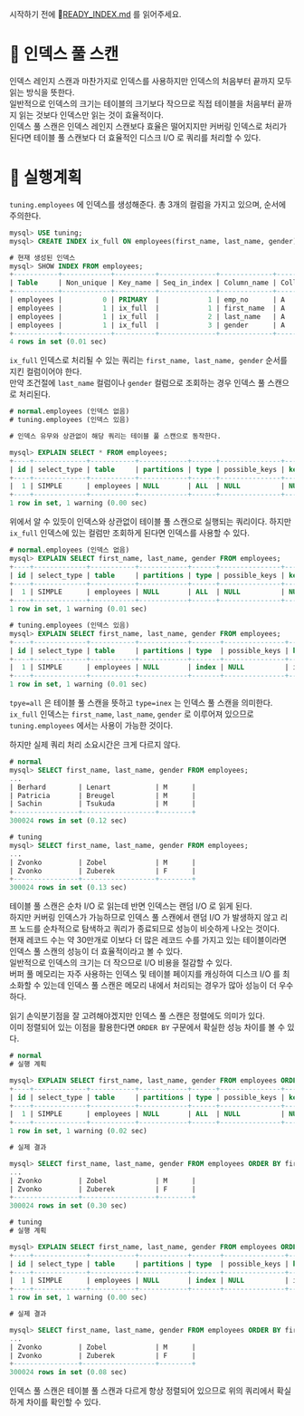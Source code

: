 시작하기 전에 🔗[READY_INDEX.md](../0.common/0.readme/READY_INDEX.md) 를 읽어주세요.  

# 🎯 인덱스 풀 스캔

인덱스 레인지 스캔과 마찬가지로 인덱스를 사용하지만 인덱스의 처음부터 끝까지 모두 읽는 방식을 뜻한다.  
일반적으로 인덱스의 크기는 테이블의 크기보다 작으므로 직접 테이블을 처음부터 끝까지 읽는 것보다 인덱스만 읽는 것이 효율적이다.  
인덱스 풀 스캔은 인덱스 레인지 스캔보다 효율은 떨어지지만 커버링 인덱스로 처리가 된다면 테이블 풀 스캔보다 더 효율적인 디스크 I/O 로 쿼리를 처리할 수 있다.  

# 🎯 실행계획  

`tuning.employees` 에 인덱스를 생성해준다. 총 3개의 컬럼을 가지고 있으며, 순서에 주의한다.  

```sql
mysql> USE tuning;
mysql> CREATE INDEX ix_full ON employees(first_name, last_name, gender);
```

```sql
# 현재 생성된 인덱스 
mysql> SHOW INDEX FROM employees;
+-----------+------------+----------+--------------+-------------+-----------+-------------+----------+--------+------+------------+---------+---------------+---------+------------+
| Table     | Non_unique | Key_name | Seq_in_index | Column_name | Collation | Cardinality | Sub_part | Packed | Null | Index_type | Comment | Index_comment | Visible | Expression |
+-----------+------------+----------+--------------+-------------+-----------+-------------+----------+--------+------+------------+---------+---------------+---------+------------+
| employees |          0 | PRIMARY  |            1 | emp_no      | A         |      299512 |     NULL |   NULL |      | BTREE      |         |               | YES     | NULL       |
| employees |          1 | ix_full  |            1 | first_name  | A         |        1314 |     NULL |   NULL |      | BTREE      |         |               | YES     | NULL       |
| employees |          1 | ix_full  |            2 | last_name   | A         |      276618 |     NULL |   NULL |      | BTREE      |         |               | YES     | NULL       |
| employees |          1 | ix_full  |            3 | gender      | A         |      289357 |     NULL |   NULL |      | BTREE      |         |               | YES     | NULL       |
+-----------+------------+----------+--------------+-------------+-----------+-------------+----------+--------+------+------------+---------+---------------+---------+------------+
4 rows in set (0.01 sec)
```

`ix_full` 인덱스로 처리될 수 있는 쿼리는 `first_name, last_name, gender` 순서를 지킨 컬럼이어야 한다.  
만약 조건절에 `last_name` 컬럼이나 `gender` 컬럼으로 조회하는 경우 인덱스 풀 스캔으로 처리된다.  

```sql
# normal.employees (인덱스 없음)
# tuning.employees (인덱스 있음)

# 인덱스 유무와 상관없이 해당 쿼리는 테이블 풀 스캔으로 동작한다.

mysql> EXPLAIN SELECT * FROM employees;
+----+-------------+-----------+------------+------+---------------+------+---------+------+--------+----------+-------+
| id | select_type | table     | partitions | type | possible_keys | key  | key_len | ref  | rows   | filtered | Extra |
+----+-------------+-----------+------------+------+---------------+------+---------+------+--------+----------+-------+
|  1 | SIMPLE      | employees | NULL       | ALL  | NULL          | NULL | NULL    | NULL | 299069 |   100.00 | NULL  |
+----+-------------+-----------+------------+------+---------------+------+---------+------+--------+----------+-------+
1 row in set, 1 warning (0.00 sec)
```

위에서 알 수 있듯이 인덱스와 상관없이 테이블 풀 스캔으로 실행되는 쿼리이다. 하지만 `ix_full` 인덱스에 있는 컬럼만 조회하게 된다면 인덱스를 사용할 수 있다.  

```sql
# normal.employees (인덱스 없음)
mysql> EXPLAIN SELECT first_name, last_name, gender FROM employees;
+----+-------------+-----------+------------+------+---------------+------+---------+------+--------+----------+-------+
| id | select_type | table     | partitions | type | possible_keys | key  | key_len | ref  | rows   | filtered | Extra |
+----+-------------+-----------+------------+------+---------------+------+---------+------+--------+----------+-------+
|  1 | SIMPLE      | employees | NULL       | ALL  | NULL          | NULL | NULL    | NULL | 299069 |   100.00 | NULL  |
+----+-------------+-----------+------------+------+---------------+------+---------+------+--------+----------+-------+
1 row in set, 1 warning (0.01 sec)
```

```sql
# tuning.employees (인덱스 있음)
mysql> EXPLAIN SELECT first_name, last_name, gender FROM employees;
+----+-------------+-----------+------------+-------+---------------+---------+---------+------+--------+----------+-------------+
| id | select_type | table     | partitions | type  | possible_keys | key     | key_len | ref  | rows   | filtered | Extra       |
+----+-------------+-----------+------------+-------+---------------+---------+---------+------+--------+----------+-------------+
|  1 | SIMPLE      | employees | NULL       | index | NULL          | ix_full | 125     | NULL | 299512 |   100.00 | Using index |
+----+-------------+-----------+------------+-------+---------------+---------+---------+------+--------+----------+-------------+
1 row in set, 1 warning (0.01 sec)
```

`tpye=all` 은 테이블 풀 스캔을 뜻하고 `type=inex` 는 인덱스 풀 스캔을 의미한다.
`ix_full` 인덱스는 `first_name`, `last_name`, `gender` 로 이루어져 있으므로 `tuning.employees` 에서는 사용이 가능한 것이다.  

하지만 실제 쿼리 처리 소요시간은 크게 다르지 않다.  

```sql
# normal
mysql> SELECT first_name, last_name, gender FROM employees;
...
| Berhard        | Lenart           | M      |
| Patricia       | Breugel          | M      |
| Sachin         | Tsukuda          | M      |
+----------------+------------------+--------+
300024 rows in set (0.12 sec)
```

```sql
# tuning
mysql> SELECT first_name, last_name, gender FROM employees;
...
| Zvonko         | Zobel            | M      |
| Zvonko         | Zuberek          | F      |
+----------------+------------------+--------+
300024 rows in set (0.13 sec)
```

테이블 풀 스캔은 순차 I/O 로 읽는데 반면 인덱스는 랜덤 I/O 로 읽게 된다.  
하지만 커버링 인덱스가 가능하므로 인덱스 풀 스캔에서 랜덤 I/O 가 발생하지 않고 리프 노드를 순차적으로 탐색하고 쿼리가 종료되므로 성능이 비슷하게 나오는 것이다.  
현재 레코드 수는 약 30만개로 이보다 더 많은 레코드 수를 가지고 있는 테이블이라면 인덱스 풀 스캔의 성능이 더 효율적이라고 볼 수 있다.  
일반적으로 인덱스의 크기는 더 작으므로 I/O 비용을 절감할 수 있다.  
버퍼 풀 메모리는 자주 사용하는 인덱스 및 테이블 페이지를 캐싱하여 디스크 I/O 를 최소화할 수 있는데 인덱스 풀 스캔은 메모리 내에서 처리되는 경우가 많아 성능이 더 우수하다.  

읽기 손익분기점을 잘 고려해야겠지만 인덱스 풀 스캔은 정렬에도 의미가 있다.  
이미 정렬되어 있는 이점을 활용한다면 `ORDER BY` 구문에서 확실한 성능 차이를 볼 수 있다.  

```sql
# normal
# 실행 계획

mysql> EXPLAIN SELECT first_name, last_name, gender FROM employees ORDER BY first_name, last_name;
+----+-------------+-----------+------------+------+---------------+------+---------+------+--------+----------+----------------+
| id | select_type | table     | partitions | type | possible_keys | key  | key_len | ref  | rows   | filtered | Extra          |
+----+-------------+-----------+------------+------+---------------+------+---------+------+--------+----------+----------------+
|  1 | SIMPLE      | employees | NULL       | ALL  | NULL          | NULL | NULL    | NULL | 299069 |   100.00 | Using filesort |
+----+-------------+-----------+------------+------+---------------+------+---------+------+--------+----------+----------------+
1 row in set, 1 warning (0.02 sec)

# 실제 결과

mysql> SELECT first_name, last_name, gender FROM employees ORDER BY first_name, last_name;
...
| Zvonko         | Zobel            | M      |
| Zvonko         | Zuberek          | F      |
+----------------+------------------+--------+
300024 rows in set (0.30 sec)
```

```sql
# tuning
# 실행 계획

mysql> EXPLAIN SELECT first_name, last_name, gender FROM employees ORDER BY first_name, last_name;
+----+-------------+-----------+------------+-------+---------------+---------+---------+------+--------+----------+-------------+
| id | select_type | table     | partitions | type  | possible_keys | key     | key_len | ref  | rows   | filtered | Extra       |
+----+-------------+-----------+------------+-------+---------------+---------+---------+------+--------+----------+-------------+
|  1 | SIMPLE      | employees | NULL       | index | NULL          | ix_full | 125     | NULL | 299512 |   100.00 | Using index |
+----+-------------+-----------+------------+-------+---------------+---------+---------+------+--------+----------+-------------+
1 row in set, 1 warning (0.00 sec)

# 실제 결과

mysql> SELECT first_name, last_name, gender FROM employees ORDER BY first_name, last_name;
...
| Zvonko         | Zobel            | M      |
| Zvonko         | Zuberek          | F      |
+----------------+------------------+--------+
300024 rows in set (0.08 sec)
```

인덱스 풀 스캔은 테이블 풀 스캔과 다르게 항상 정렬되어 있으므로 위의 쿼리에서 확실하게 차이를 확인할 수 있다.  